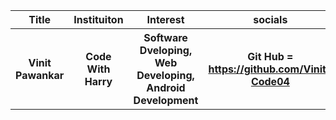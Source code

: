 <head>
<body>
<table>
<tr>
<th> Title </th>
<th> Instituiton  </th>
<th> Interest  </th>
<th> socials </th>
<th> Layout  </th>
</tr>

<tr>
<th>Vinit Pawankar </th>
<th> Code With Harry </th>
<th> Software Dveloping, Web Developing, Android Development </th>
<th> Git Hub = <a href="https://github.com/Vinit-Code04">https://github.com/Vinit-Code04 </a>  </th>
<th> Blog </th>
</tr







</table>
</body>
</head>
